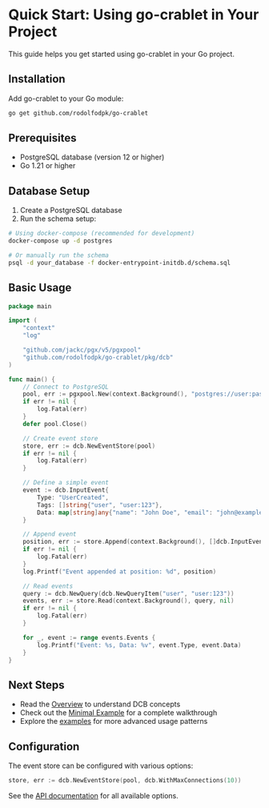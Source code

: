 # Quick Start: Using go-crablet in Your Project

This guide helps you get started using go-crablet in your Go project.

## Installation

Add go-crablet to your Go module:

```bash
go get github.com/rodolfodpk/go-crablet
```

## Prerequisites

- PostgreSQL database (version 12 or higher)
- Go 1.21 or higher

## Database Setup

1. Create a PostgreSQL database
2. Run the schema setup:

```bash
# Using docker-compose (recommended for development)
docker-compose up -d postgres

# Or manually run the schema
psql -d your_database -f docker-entrypoint-initdb.d/schema.sql
```

## Basic Usage

```go
package main

import (
    "context"
    "log"

    "github.com/jackc/pgx/v5/pgxpool"
    "github.com/rodolfodpk/go-crablet/pkg/dcb"
)

func main() {
    // Connect to PostgreSQL
    pool, err := pgxpool.New(context.Background(), "postgres://user:pass@localhost:5432/dbname")
    if err != nil {
        log.Fatal(err)
    }
    defer pool.Close()

    // Create event store
    store, err := dcb.NewEventStore(pool)
    if err != nil {
        log.Fatal(err)
    }

    // Define a simple event
    event := dcb.InputEvent{
        Type: "UserCreated",
        Tags: []string{"user", "user:123"},
        Data: map[string]any{"name": "John Doe", "email": "john@example.com"},
    }

    // Append event
    position, err := store.Append(context.Background(), []dcb.InputEvent{event}, nil)
    if err != nil {
        log.Fatal(err)
    }
    log.Printf("Event appended at position: %d", position)

    // Read events
    query := dcb.NewQuery(dcb.NewQueryItem("user", "user:123"))
    events, err := store.Read(context.Background(), query, nil)
    if err != nil {
        log.Fatal(err)
    }

    for _, event := range events.Events {
        log.Printf("Event: %s, Data: %v", event.Type, event.Data)
    }
}
```

## Next Steps

- Read the [Overview](overview.md) to understand DCB concepts
- Check out the [Minimal Example](minimal-example.md) for a complete walkthrough
- Explore the [examples](../internal/examples/) for more advanced usage patterns

## Configuration

The event store can be configured with various options:

```go
store, err := dcb.NewEventStore(pool, dcb.WithMaxConnections(10))
```

See the [API documentation](https://godoc.org/github.com/rodolfodpk/go-crablet/pkg/dcb) for all available options. 